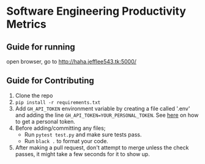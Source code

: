 # Software Engineering Productivity Metrics

## Guide for running
open browser, go to http://haha.jefflee543.tk:5000/

## Guide for Contributing

1. Clone the repo
2. `pip install -r requirements.txt`
3.  Add `GH_API_TOKEN` environment variable by creating a file called '.env' and adding the line `GH_API_TOKEN=YOUR_PERSONAL_TOKEN`. See [here](https://docs.github.com/en/authentication/keeping-your-account-and-data-secure/creating-a-personal-access-token) on how to get a personal token.
4. Before adding/committing any files;
    - Run `pytest test.py` and make sure tests pass.
    - Run `black .` to format your code.
5. After making a pull request, don't attempt to merge unless the check passes, it might take a few seconds for it to show up.
